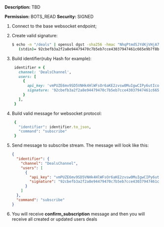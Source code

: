 **Description:** TBD

**Permission:** BOTS_READ
**Security:** SIGNED

1. Connect to the base websocket endpoint;

2. Create valid signature:

   ```bash
   $ echo -n "/deals" | openssl dgst -sha256 -hmac "NhqPtmdSJYdKjVHjA7PZj4Mge3R5YNiP1e3UZjInClVN65XAbvqqM6A7H5fATj0j"
      (stdin)= 92cbefb3a2f2a8e94479470c7b5eb7cce43037947461c665e9b7f8b05a81a936
   ```

3. Build identifier(ruby Hash for example):

   ```ruby
    identifier = {
      channel: 'DealsChannel',
      users: [
        {
          api_key: 'vmPUZE6mv9SD5VNHk4HlWFsOr6aKE2zvsw0MuIgwCIPy6utIco14y7Ju91duEh8Asma',
          signature: '92cbefb3a2f2a8e94479470c7b5eb7cce43037947461c665e9b7f8b05a81a936'
        }
      ],
    }
   ```

4. Build valid message for websocket protocol:

   ```ruby
    {
      "identifier": identifier.to_json,
      "command": "subscribe"
    }
   ```

5. Send message to subscribe stream. The message will look like this:

   ```json
   {
     "identifier": {
       "channel": "DealsChannel",
       "users": [
         {
           "api_key": "vmPUZE6mv9SD5VNHk4HlWFsOr6aKE2zvsw0MuIgwCIPy6utIco14y7Ju91duEh8Asma",
           "signature": "92cbefb3a2f2a8e94479470c7b5eb7cce43037947461c665e9b7f8b05a81a936"
         }
       ]
     },
     "command": "subscribe"
   }
   ```

6. You will receive **confirm_subscription** message and then you will receive all created or updated users deals

